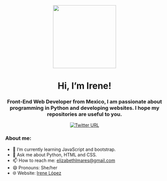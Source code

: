 <div id="header" align="center">
    <img src="https://media.giphy.com/media/Dh5q0sShxgp13DwrvG/giphy.gif" width="200">
    <h1>Hi, I’m Irene!</h1>
    <h3>Front-End Web Developer from Mexico, I am passionate about programming in Python and developing websites. I hope my repositories are useful to you.</h3>
</div>

<div id="badges" align="center">
    <a href="https://www.linkedin.com/in/irene-lopez-mares/">
        <img alt="Twitter URL" src="https://img.shields.io/twitter/url?label=linkedin&logo=linkedin&style=for-the-badge&url=https%3A%2F%2Fwww.linkedin.com%2Ffeed%2F">
    </a>
</div>

### About me:

- 🌱 I’m currently learning JavaScript and bootstrap.
- 💬 Ask me about Python, HTML and CSS.
- 📫 How to reach me: elizabethlmares@gmail.com
- 😄 Pronouns: She/her
- 🌐 Website: [Irene López](https://irenelopezm.github.io/)
